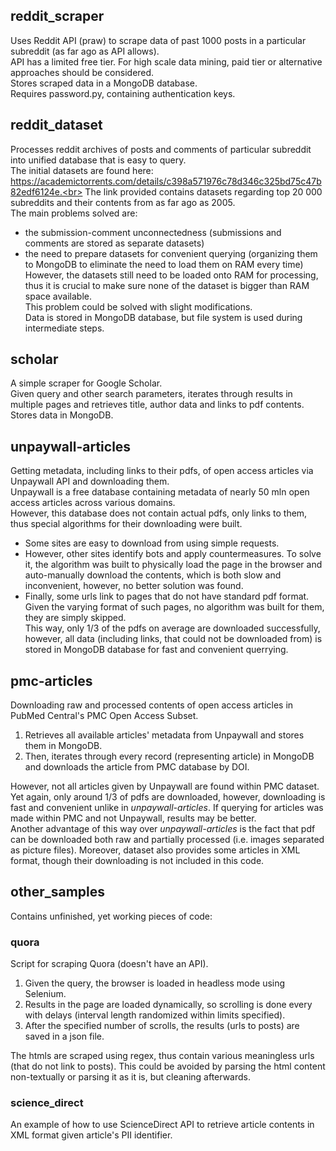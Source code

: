 ## reddit_scraper
Uses Reddit API (praw) to scrape data of past 1000 posts in a particular subreddit (as far ago as API allows).<br>
API has a limited free tier. For high scale data mining, paid tier or alternative approaches should be considered.<br>
Stores scraped data in a MongoDB database.<br>
Requires password.py, containing authentication keys.<br>
## reddit_dataset
Processes reddit archives of posts and comments of particular subreddit into unified database that is easy to query.<br>
The initial datasets are found here: https://academictorrents.com/details/c398a571976c78d346c325bd75c47b82edf6124e.<br>
The link provided contains datasets regarding top 20 000 subreddits and their contents from as far ago as 2005.<br>
The main problems solved are:
* the submission-comment unconnectedness (submissions and comments are stored as separate datasets)
* the need to prepare datasets for convenient querying (organizing them to MongoDB to eliminate the need to load them on RAM every time)<br>
However, the datasets still need to be loaded onto RAM for processing, thus it is crucial to make sure none of the dataset is bigger than RAM space available.<br>
This problem could be solved with slight modifications.<br>
Data is stored in MongoDB database, but file system is used during intermediate steps.<br>
## scholar
A simple scraper for Google Scholar. <br>
Given query and other search parameters, iterates through results in multiple pages and retrieves title, author data and links to pdf contents.<br>
Stores data in MongoDB.<br>
## unpaywall-articles
Getting metadata, including links to their pdfs, of open access articles via Unpaywall API and downloading them.<br>
Unpaywall is a free database containing metadata of nearly 50 mln open access articles across various domains.<br>
However, this database does not contain actual pdfs, only links to them, thus special algorithms for their downloading were built.<br>
* Some sites are easy to download from using simple requests.
* However, other sites identify bots and apply countermeasures. To solve it, the algorithm was built to physically load the page in the browser and auto-manually download the contents, which is both slow and inconvenient, however, no better solution was found.
* Finally, some urls link to pages that do not have standard pdf format. Given the varying format of such pages, no algorithm was built for them, they are simply skipped.<br>
This way, only 1/3 of the pdfs on average are downloaded successfully, however, all data (including links, that could not be downloaded from) is stored in MongoDB database for fast and convenient querrying.
## pmc-articles
Downloading raw and processed contents of open access articles in PubMed Central's PMC Open Access Subset.<br>
1. Retrieves all available articles' metadata from Unpaywall and stores them in MongoDB.
2. Then, iterates through every record (representing article) in MongoDB and downloads the article from PMC database by DOI.<br>

However, not all articles given by Unpaywall are found within PMC dataset. Yet again, only around 1/3 of pdfs are downloaded, however, downloading is fast and convenient unlike in *unpaywall-articles*. If querying for articles was made within PMC and not Unpaywall, results may be better.<br>
Another advantage of this way over *unpaywall-articles* is the fact that pdf can be downloaded both raw and partially processed (i.e. images separated as picture files). Moreover, dataset also provides some articles in XML format, though their downloading is not included in this code.<br>
## other_samples
Contains unfinished, yet working pieces of code:<br>
### quora
Script for scraping Quora (doesn't have an API).
1. Given the query, the browser is loaded in headless mode using Selenium.
2. Results in the page are loaded dynamically, so scrolling is done every with delays (interval length randomized within limits specified).
3. After the specified number of scrolls, the results (urls to posts) are saved in a json file.<br>

The htmls are scraped using regex, thus contain various meaningless urls (that do not link to posts). This could be avoided by parsing the html content non-textually or parsing it as it is, but cleaning afterwards.
### science_direct
An example of how to use ScienceDirect API to retrieve article contents in XML format given article's PII identifier.
